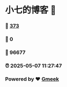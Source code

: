 # 小七的博客 :link:  
### :page_facing_up: [373](/tag.html) 
### :speech_balloon: 0 
### :hibiscus: 96677 
### :alarm_clock: 2025-05-07 11:27:47 
### Powered by :heart: [Gmeek](https://github.com/Meekdai/Gmeek)
